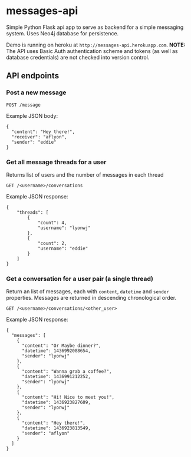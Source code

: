 # messages-api

Simple Python Flask api app to serve as backend for a simple messaging system. Uses Neo4j database for persistence.

Demo is running on heroku at `http://messages-api.herokuapp.com`. **NOTE:** The API uses Basic Auth authentication scheme and tokens (as well as database credentials) are not checked into version control.

## API endpoints

### Post a new message

`POST /message`

Example JSON body:

~~~
{
  "content": "Hey there!",
  "receiver": "aflyon",
  "sender": "eddie"
}
~~~

### Get all message threads for a user

Returns list of users and the number of messages in each thread 

`GET /<username>/conversations`

Example JSON response:

~~~
{
    "threads": [
        {
            "count": 4,
            "username": "lyonwj"
        },
        {
            "count": 2,
            "username": "eddie"
        }
    ]
}
~~~

### Get a conversation for a user pair (a single thread)

Return an list of messages, each with `content`, `datetime` and `sender` properties. Messages are returned in descending chronological order.

`GET /<username>/conversations/<other_user>`

Example JSON response:

~~~
{
  "messages": [
    {
      "content": "Or Maybe dinner?",
      "datetime": 1436992088654,
      "sender": "lyonwj"
    },
    {
      "content": "Wanna grab a coffee?",
      "datetime": 1436991212252,
      "sender": "lyonwj"
    },
    {
      "content": "Hi! Nice to meet you!",
      "datetime": 1436923827609,
      "sender": "lyonwj"
    },
    {
      "content": "Hey there!",
      "datetime": 1436923813549,
      "sender": "aflyon"
    }
  ]
}
~~~